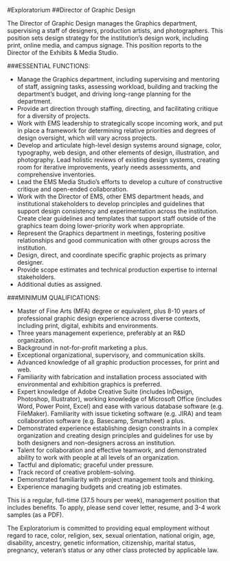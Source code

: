 #Exploratorium
##Director of Graphic Design

The Director of Graphic Design manages the Graphics department, supervising a staff of designers, production artists, and photographers. This position sets design strategy for the institution’s design work, including print, online media, and campus signage. This position reports to the Director of the Exhibits & Media Studio.

###ESSENTIAL FUNCTIONS:
* Manage the Graphics department, including supervising and mentoring of staff, assigning tasks, assessing workload, building and tracking the department’s budget, and driving long-range planning for the department.
* Provide art direction through staffing, directing, and facilitating critique for a diversity of projects.
* Work with EMS leadership to strategically scope incoming work, and put in place a framework for determining relative priorities and degrees of design oversight, which will vary across projects.
* Develop and articulate high-level design systems around signage, color, typography, web design, and other elements of design, illustration, and photography. Lead holistic reviews of existing design systems, creating room for iterative improvements, yearly needs assessments, and comprehensive inventories.
* Lead the EMS Media Studio’s efforts to develop a culture of constructive critique and open-ended collaboration.
* Work with the Director of EMS, other EMS department heads, and institutional stakeholders to develop principles and guidelines that support design consistency and experimentation across the institution. Create clear guidelines and templates that support staff outside of the graphics team doing lower-priority work when appropriate.
* Represent the Graphics department in meetings, fostering positive relationships and good communication with other groups across the institution.
* Design, direct, and coordinate specific graphic projects as primary designer.
* Provide scope estimates and technical production expertise to internal stakeholders.
* Additional duties as assigned.

###MINIMUM QUALIFICATIONS:
* Master of Fine Arts (MFA) degree or equivalent, plus 8-10 years of professional graphic design experience across diverse contexts, including print, digital, exhibits and environments.
* Three years management experience, preferably at an R&D organization.
* Background in not-for-profit marketing a plus.
* Exceptional organizational, supervisory, and communication skills.
* Advanced knowledge of all graphic production processes, for print and web.
* Familiarity with fabrication and installation process associated with environmental and exhibition graphics is preferred.
* Expert knowledge of Adobe Creative Suite (includes InDesign, Photoshop, Illustrator), working knowledge of Microsoft Office (includes Word, Power Point, Excel) and ease with various database software (e.g. FileMaker). Familiarity with issue ticketing software (e.g. JIRA) and team collaboration software (e.g. Basecamp, Smartsheet) a plus.
* Demonstrated experience establishing design constraints in a complex organization and creating design principles and guidelines for use by both designers and non-designers across an institution.
* Talent for collaboration and effective teamwork, and demonstrated ability to work with people at all levels of an organization.
* Tactful and diplomatic; graceful under pressure.
* Track record of creative problem-solving.
* Demonstrated familiarity with project management tools and thinking.
* Experience managing budgets and creating job estimates.

This is a regular, full-time (37.5 hours per week), management position that includes benefits. To apply, please send cover letter, resume, and 3-4 work samples (as a PDF).

The Exploratorium is committed to providing equal employment without regard to race, color, religion, sex, sexual orientation, national origin, age, disability, ancestry, genetic information, citizenship, marital status, pregnancy, veteran’s status or any other class protected by applicable law.